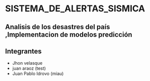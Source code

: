 # SISTEMA_DE_ALERTAS_SISMICA

Analisis de los desastres del país ,Implementacion de modelos predicción
--------------------------------------------------------------------------

## Integrantes

- Jhon velasque
- juan araoz (test)
- Juan Pablo Idrovo (miau)
